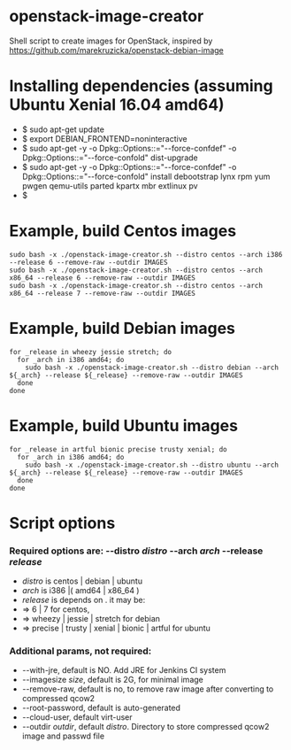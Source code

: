 # openstack-image-creator
Shell script to create images for OpenStack, inspired by https://github.com/marekruzicka/openstack-debian-image

# Installing dependencies (assuming Ubuntu Xenial 16.04 amd64)
* $ sudo apt-get update
* $ export DEBIAN_FRONTEND=noninteractive
* $ sudo apt-get -y -o Dpkg::Options::="--force-confdef" -o Dpkg::Options::="--force-confold" dist-upgrade
* $ sudo apt-get -y -o Dpkg::Options::="--force-confdef" -o Dpkg::Options::="--force-confold" install debootstrap lynx rpm yum pwgen qemu-utils parted kpartx mbr extlinux pv
* $

# Example, build Centos images
```
sudo bash -x ./openstack-image-creator.sh --distro centos --arch i386   --release 6 --remove-raw --outdir IMAGES
sudo bash -x ./openstack-image-creator.sh --distro centos --arch x86_64 --release 6 --remove-raw --outdir IMAGES
sudo bash -x ./openstack-image-creator.sh --distro centos --arch x86_64 --release 7 --remove-raw --outdir IMAGES
```
# Example, build Debian images
```
for _release in wheezy jessie stretch; do
  for _arch in i386 amd64; do
    sudo bash -x ./openstack-image-creator.sh --distro debian --arch ${_arch} --release ${_release} --remove-raw --outdir IMAGES
  done
done
```
# Example, build Ubuntu images
```
for _release in artful bionic precise trusty xenial; do
  for _arch in i386 amd64; do
    sudo bash -x ./openstack-image-creator.sh --distro ubuntu --arch ${_arch} --release ${_release} --remove-raw --outdir IMAGES
  done
done
```

# Script options
### Required options are:  --distro *distro* --arch *arch* --release *release*
* *distro* is centos | debian | ubuntu
* *arch* is i386 |( amd64 | x86_64 )
* *release* is depends on <distro>. it may be:
*  => 6 | 7 for centos,
*  => wheezy | jessie | stretch for debian
*  => precise | trusty | xenial | bionic | artful  for ubuntu

### Additional params, not required:
* --with-jre, default is NO. Add JRE for Jenkins CI system
* --imagesize *size*, default is 2G, for minimal image
* --remove-raw, default is no, to remove raw image after converting to compressed qcow2
* --root-password, default is auto-generated
* --cloud-user, default virt-user
* --outdir *outdir*, default *distro*. Directory to store compressed qcow2 image and passwd file
